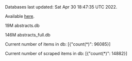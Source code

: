 Databases last updated: Sat Apr 30 18:47:35 UTC 2022. 

Available [here](https://github.com/cbeauhilton/ash-db/releases).


19M	abstracts.db

146M	abstracts_full.db

Current number of items in db:
[{"count(*)": 96085}]

Current number of scraped items in db:
[{"count(*)": 14882}]
